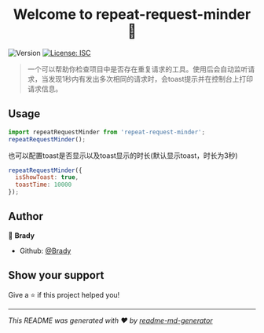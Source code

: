 <h1 align="center">Welcome to repeat-request-minder 👋</h1>
<p>
  <img alt="Version" src="https://img.shields.io/badge/version-1.0.0-blue.svg?cacheSeconds=2592000" />
  <a href="#" target="_blank">
    <img alt="License: ISC" src="https://img.shields.io/badge/License-ISC-yellow.svg" />
  </a>
</p>

> 一个可以帮助你检查项目中是否存在重复请求的工具。使用后会自动监听请求，当发现1秒内有发出多次相同的请求时，会toast提示并在控制台上打印请求信息。

## Usage

```js
import repeatRequestMinder from 'repeat-request-minder';
repeatRequestMinder();
```
也可以配置toast是否显示以及toast显示的时长(默认显示toast，时长为3秒)
```js
repeatRequestMinder({
  isShowToast: true,
  toastTime: 10000
});
```

## Author

👤 **Brady**

* Github: [@Brady](https://github.com/WadeZhu)

## Show your support

Give a ⭐️ if this project helped you!

***
_This README was generated with ❤️ by [readme-md-generator](https://github.com/kefranabg/readme-md-generator)_